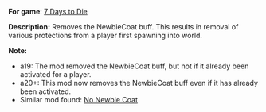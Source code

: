 **For game**: [7 Days to Die](https://7daystodie.com)

**Description:**
Removes the NewbieCoat buff. This results in removal of various protections
from a player first spawning into world.

**Note:**
- a19: The mod removed the NewbieCoat buff, but not if it already been activated for a player.
- a20+: This mod now removes the NewbieCoat buff even if it has already been activated.
- Similar mod found: [No Newbie Coat](https://www.nexusmods.com/7daystodie/mods/1159)
